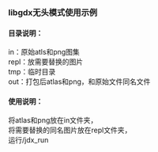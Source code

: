 ### libgdx无头模式使用示例

#### 目录说明：
in：原始atls和png图集  
repl：放需要替换的图片  
tmp：临时目录  
out：打包后atlas和png，和原始文件同名文件  

#### 使用说明：
将atlas和png放在in文件夹，  
将需要替换的同名图片放在repl文件夹，  
运行/jdx_run
